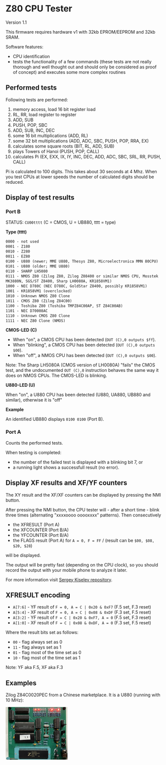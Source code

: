 # Z80 CPU Tester

Version 1.1

This firmware requires hardware v1 with 32kb EPROM/EEPROM and 32kb SRAM.

Software features:
- CPU identification
- tests the functionality of a few commands (these tests are not really thorough and well thought out and should only be considered as proof of concept) and executes some more complex routines

## Performed tests

Following tests are performed:
1. memory access, load 16 bit register load
2. RL, RR, load register to register
3. ADD, SUB
4. PUSH, POP, SBC
5. ADD, SUB, INC, DEC
6. some 16 bit multiplications (ADD, RL)
7. some 32 bit multiplications (ADD, ADC, SBC, PUSH, POP, RRA, EX)
8. calculates some square roots (BIT, RL, ADD, SUB)
9. plays Towers of Hanoi (PUSH, POP, CALL)
10. calculates Pi (EX, EXX, IX, IY, INC, DEC, ADD, ADC, SBC, SRL, RR, PUSH, CALL)

Pi is calculated to 100 digits. This takes about 30 seconds at 4 Mhz.
When you test CPUs at lower speeds the number of calculated digits
should be reduced.

## Display of test results

### Port B

STATUS: `CU00tttt` (C = CMOS, U = UB880, tttt = type)

**Type (tttt)**
```
0000 - not used
0001 - Z180
0010 - Z280
0011 - EZ80 
0100 - U880 (newer; MME U880, Thesys Z80, Microelectronica MMN 80CPU)
0101 - U880 (older; MME U880)
0110 - SHARP LH5080
0111 - NMOS Z80 (Zilog Z80, Zilog Z08400 or similar NMOS CPU, Mosstek MK3880N, SGS/ST Z8400, Sharp LH0080A, KR1858VM1)
1000 - NEC D780C (NEC D780C, GoldStar Z8400, possibly KR1858VM1)
1001 - KR1858VM1 (overclocked)
1010 - Unknown NMOS Z80 Clone
1011 - CMOS Z80 (Zilog Z84C00)
1100 - Toshiba Z80 (Toshiba TMPZ84C00AP, ST Z84C00AB)
1101 - NEC D70008AC
1110 - Unknown CMOS Z80 Clone
1111 - NEC Z80 Clone (NMOS)
```

**CMOS-LED (C)**

* When "on", a CMOS CPU has been detected (`OUT (C),0 outputs $ff`).
* When "blinking", a CMOS CPU has been detected (`OUT (C),0 outputs $00`).
* When "off", a NMOS CPU has been detected (`OUT (C),0 outputs $00`).

Note: The Sharp LH5080A (CMOS version of LH0080A) "fails" the CMOS test, and the undocumented `OUT (C),0` instruction behaves the same way it does on NMOS CPUs. The CMOS-LED is blinking.

**U880-LED (U)**

When "on", a U880 CPU has been detected (U880, UA880, UB880 and similar), otherwise it is "off"
 
**Example**

An identified UB880 displays `0100 0100` (Port B).


### Port A

Counts the performed tests.

When testing is completed:
- the number of the failed test is displayed with a blinking bit 7, or 
- a running light shows a successfull result (no error).

## Display XF results and XF/YF counters

The XY result and the XF/XF counters can be displayed by pressing the NMI button.

After pressing the NMI button, the CPU tester will - after a short time - blink three times (alternating "xxxxoooo ooooxxxx" patterns).
Then consecutively

- the XFRESULT (Port A)
- the XFCOUNTER (Port B/A)
- the YFCOUNTER (Port B/A)
- the FLAGS result (Port A) for `A = 0, F = FF` / (result can be `$00, $08, $20, $28`)

will be displayed.

The output will be pretty fast (depending on the CPU clock), so you should record the output with your mobile phone to analyze it later.

For more information visit [Sergey Kiselev repository](https://github.com/skiselev/z80-tests/blob/main/Results.md).

## XFRESULT encoding

- `A[7:6]` - YF result of `F = 0, A = C | 0x20 & 0xF7` (F.5 set, F.3 reset)
- `A[5:4]` - XF result of `F = 0, A = C | 0x08 & 0xDF` (F.3 set, F.5 reset)
- `A[3:2]` - YF result of `F = C | 0x20 & 0xF7, A = 0` (F.5 set, F.3 reset)
- `A[1:0]` - XF result of `F = C | 0x08 & 0xDF, A = 0` (F.3 set, F.5 reset)

Where the result bits set as follows:
- `00` - flag always set as 0
- `11` - flag always set as 1
- `01` - flag most of the time set as 0
- `10` - flag most of the time set as 1

Note: YF aka F.5, XF aka F.3

## Examples

Zilog Z84C0020PEC from a Chinese marketplace. It is a U880 (running with 10 MHz):

<img src="/HARDWARE/pictures/Fake Zilog Z84C0020PEC - U880.jpg" width="200">

